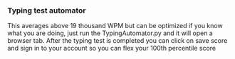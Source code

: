 ### Typing test automator
This averages above 19 thousand WPM but can be optimized if you know what you are doing, just run the TypingAutomator.py and it will open a browser tab. After the typing test is completed you can click on save score and sign in to your account so you can flex your 100th percentile score
